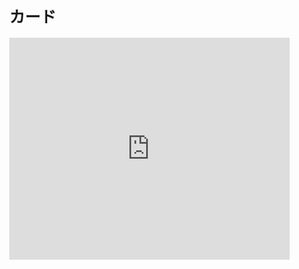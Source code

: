 # カード

<iframe height="400" style="width: 100%;" scrolling="no" title="Card" src="https://codepen.io/ari-jp/embed/ExVrPgR?height=265&theme-id=default&default-tab=result" frameborder="no" allowtransparency="true" allowfullscreen="true">
  See the Pen <a href='https://codepen.io/ari-jp/pen/ExVrPgR'>Card</a> by ari-jp
  (<a href='https://codepen.io/ari-jp'>@ari-jp</a>) on <a href='https://codepen.io'>CodePen</a>.
</iframe>